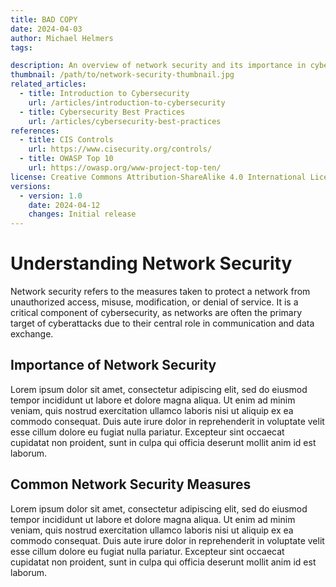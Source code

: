 ```yaml
---
title: BAD COPY
date: 2024-04-03
author: Michael Helmers
tags:

description: An overview of network security and its importance in cybersecurity.
thumbnail: /path/to/network-security-thumbnail.jpg
related_articles:
  - title: Introduction to Cybersecurity
    url: /articles/introduction-to-cybersecurity
  - title: Cybersecurity Best Practices
    url: /articles/cybersecurity-best-practices
references:
  - title: CIS Controls
    url: https://www.cisecurity.org/controls/
  - title: OWASP Top 10
    url: https://owasp.org/www-project-top-ten/
license: Creative Commons Attribution-ShareAlike 4.0 International License
versions:
  - version: 1.0
    date: 2024-04-12
    changes: Initial release
---
```

# Understanding Network Security

Network security refers to the measures taken to protect a network from unauthorized access, misuse, modification, or denial of service. It is a critical component of cybersecurity, as networks are often the primary target of cyberattacks due to their central role in communication and data exchange.

## Importance of Network Security

Lorem ipsum dolor sit amet, consectetur adipiscing elit, sed do eiusmod tempor incididunt ut labore et dolore magna aliqua. Ut enim ad minim veniam, quis nostrud exercitation ullamco laboris nisi ut aliquip ex ea commodo consequat. Duis aute irure dolor in reprehenderit in voluptate velit esse cillum dolore eu fugiat nulla pariatur. Excepteur sint occaecat cupidatat non proident, sunt in culpa qui officia deserunt mollit anim id est laborum.

## Common Network Security Measures

Lorem ipsum dolor sit amet, consectetur adipiscing elit, sed do eiusmod tempor incididunt ut labore et dolore magna aliqua. Ut enim ad minim veniam, quis nostrud exercitation ullamco laboris nisi ut aliquip ex ea commodo consequat. Duis aute irure dolor in reprehenderit in voluptate velit esse cillum dolore eu fugiat nulla pariatur. Excepteur sint occaecat cupidatat non proident, sunt in culpa qui officia deserunt mollit anim id est laborum.

